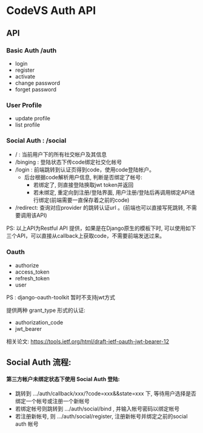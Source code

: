CodeVS Auth API
===

## API

### Basic Auth /auth

- login
- register
- activate
- change password
- forget password

### User Profile

- update profile
- list profile

### Social Auth : /social

- / : 当前用户下的所有社交帐户及其信息
- /binging : 登陆状态下传code绑定社交化帐号
- /login : 前端跳转到认证页得到code，使用code登陆帐户。
	- 后台根据code解析用户信息, 判断是否绑定了帐号:
		- 若绑定了, 则直接登陆换取jwt token并返回
		- 若未绑定, 重定向到注册/登陆界面, 用户注册/登陆后再调用绑定API进行绑定(前端需要一直保存着之前的code)
- /redirect: 查询对应provider 的跳转认证url 。(前端也可以直接写死跳转, 不需要调用该API)


PS: 以上API为Restful API 提供，如果是在Django原生的模板下时, 可以使用如下三个API，可以直接从callback上获取code，不需要前端发送过来。



### Oauth

- authorize
- access_token
- refresh_token
- user

PS : django-oauth-toolkit 暂时不支持jwt方式

提供两种 grant_type 形式的认证:
- authorization_code
- jwt_bearer

相关论文: https://tools.ietf.org/html/draft-ietf-oauth-jwt-bearer-12

## Social Auth 流程:

#### 第三方帐户未绑定状态下使用 Social Auth 登陆:

- 跳转到 .../auth/callback/xxx/?code=xxx&&state=xxx 下, 等待用户选择是否绑定一个帐号或注册一个新帐号
- 若绑定帐号则跳转到 .../auth/social/bind , 并输入帐号密码以绑定帐号
- 若注册新帐号, 则 .../auth/social/register, 注册新帐号并绑定之前的social auth 帐号
